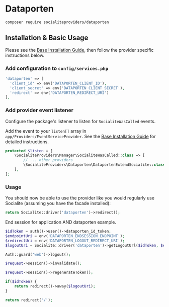 # Dataporten

```bash
composer require socialiteproviders/dataporten
```

## Installation & Basic Usage

Please see the [Base Installation Guide](https://socialiteproviders.com/usage/), then follow the provider specific instructions below.

### Add configuration to `config/services.php`

```php
'dataporten' => [
  'client_id' => env('DATAPORTEN_CLIENT_ID'),
  'client_secret' => env('DATAPORTEN_CLIENT_SECRET'),
  'redirect' => env('DATAPORTEN_REDIRECT_URI')
],
```

### Add provider event listener

Configure the package's listener to listen for `SocialiteWasCalled` events.

Add the event to your `listen[]` array in `app/Providers/EventServiceProvider`. See the [Base Installation Guide](https://socialiteproviders.com/usage/) for detailed instructions.

```php
protected $listen = [
    \SocialiteProviders\Manager\SocialiteWasCalled::class => [
        // ... other providers
        \SocialiteProviders\Dataporten\DataportenExtendSocialite::class.'@handle',
    ],
];
```

### Usage

You should now be able to use the provider like you would regularly use Socialite (assuming you have the facade installed):

```php
return Socialite::driver('dataporten')->redirect();
```

End session for application AND dataporten example.

```php
$idToken = auth()->user()->dataporten_id_token;
$endpointUri = env('DATAPORTEN_ENDSESSION_ENDPOINT');
$redirectUri = env('DATAPORTEN_LOGOUT_REDIRECT_URI');
$logoutUri = Socialite::driver('dataporten')->getLogoutUrl($idToken, $endpointUri, $redirectUri);

Auth::guard('web')->logout();

$request->session()->invalidate();

$request->session()->regenerateToken();

if($idToken) {
    return redirect()->away($logoutUri);
}

return redirect('/');
```
